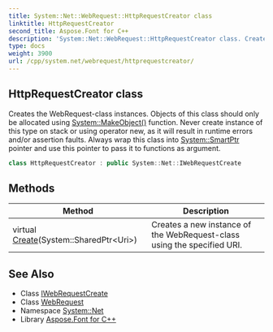 ```yaml
---
title: System::Net::WebRequest::HttpRequestCreator class
linktitle: HttpRequestCreator
second_title: Aspose.Font for C++
description: 'System::Net::WebRequest::HttpRequestCreator class. Creates the WebRequest-class instances. Objects of this class should only be allocated using System::MakeObject() function. Never create instance of this type on stack or using operator new, as it will result in runtime errors and/or assertion faults. Always wrap this class into System::SmartPtr pointer and use this pointer to pass it to functions as argument in C++.'
type: docs
weight: 3900
url: /cpp/system.net/webrequest/httprequestcreator/
---
```

## HttpRequestCreator class


Creates the WebRequest-class instances. Objects of this class should only be allocated using [System::MakeObject()](../../../system/makeobject/) function. Never create instance of this type on stack or using operator new, as it will result in runtime errors and/or assertion faults. Always wrap this class into [System::SmartPtr](../../../system/smartptr/) pointer and use this pointer to pass it to functions as argument.

```cpp
class HttpRequestCreator : public System::Net::IWebRequestCreate
```

## Methods

| Method | Description |
| --- | --- |
| virtual [Create](./create/)(System::SharedPtr\<Uri\>) | Creates a new instance of the WebRequest-class using the specified URI. |
## See Also

* Class [IWebRequestCreate](../../iwebrequestcreate/)
* Class [WebRequest](../)
* Namespace [System::Net](../../)
* Library [Aspose.Font for C++](../../../)
